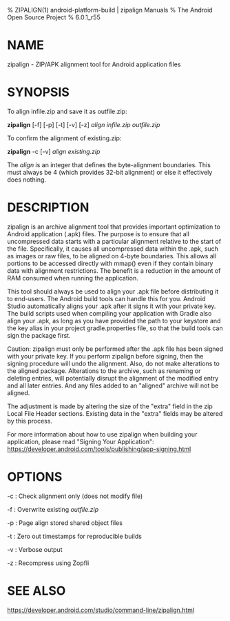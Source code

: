 % ZIPALIGN(1) android-platform-build | zipalign Manuals
% The Android Open Source Project
% 6.0.1_r55

# NAME

zipalign - ZIP/APK alignment tool for Android application files

# SYNOPSIS

To align infile.zip and save it as outfile.zip:

**zipalign** [-f] [-p] [-t] [-v] [-z] _align_ _infile.zip_ _outfile.zip_

To confirm the alignment of existing.zip:

**zipalign** -c [-v] _align_ _existing.zip_

The _align_ is an integer that defines the byte-alignment boundaries. This
must always be 4 (which provides 32-bit alignment) or else it effectively does
nothing.

# DESCRIPTION

zipalign is an archive alignment tool that provides important optimization to
Android application (.apk) files. The purpose is to ensure that all uncompressed
data starts with a particular alignment relative to the start of the file.
Specifically, it causes all uncompressed data within the .apk, such as images or
raw files, to be aligned on 4-byte boundaries. This allows all portions to be
accessed directly with mmap() even if they contain binary data with alignment
restrictions. The benefit is a reduction in the amount of RAM consumed when
running the application.

This tool should always be used to align your .apk file before distributing it
to end-users. The Android build tools can handle this for you. Android Studio
automatically aligns your .apk after it signs it with your private key. The
build scripts used when compiling your application with Gradle also align your
.apk, as long as you have provided the path to your keystore and the key alias
in your project gradle.properties file, so that the build tools can sign the
package first.

Caution: zipalign must only be performed after the .apk file has been signed
with your private key. If you perform zipalign before signing, then the signing
procedure will undo the alignment. Also, do not make alterations to the aligned
package. Alterations to the archive, such as renaming or deleting entries, will
potentially disrupt the alignment of the modified entry and all later entries.
And any files added to an "aligned" archive will not be aligned.

The adjustment is made by altering the size of the "extra" field in the zip
Local File Header sections. Existing data in the "extra" fields may be altered
by this process.

For more information about how to use zipalign when building your application,
please read "Signing Your Application":
https://developer.android.com/tools/publishing/app-signing.html

# OPTIONS

-c
: Check alignment only (does not modify file)

-f
: Overwrite existing _outfile.zip_

-p
: Page align stored shared object files

-t
: Zero out timestamps for reproducible builds

-v
: Verbose output

-z
: Recompress using Zopfli

# SEE ALSO

https://developer.android.com/studio/command-line/zipalign.html